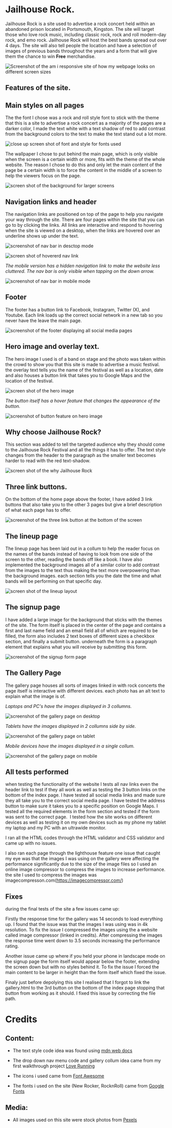 # Jailhouse Rock.

Jailhouse Rock is a site used to advertise a rock concert held within an abandoned prison located in Portsmouth, Kingston. The site will target those who love rock music, including classic rock, rock and roll modern-day rock, and emo rock. Jailhouse Rock will host the best bands spread out over 4 days. The site will also tell people the location and have a selection of images of previous bands throughout the years and a form that will give them the chance to win **Free** merchandise.

![Screenshot of the am i responsive site of how my webpage looks on different screen sizes](assets/screenshots/am-i-responsive.png)

## Features of the site.

## Main styles on all pages

The the font I chose was a rock and roll style font to stick with the theme that this is a site to advertise a rock concert as a majority of the pages are a darker color, I made the text white with a text shadow of red to add contrast from the background colors to the text to make the text stand out a lot more.

![close up screen shot of font and style for fonts used](assets/screenshots/fontimage.png)

The wallpaper I chose to put behind the main page, which is only visible when the screen is a certain width or more, fits with the theme of the whole website. The reason I chose to do this and only let the main content of the page be a certain width is to force the content in the middle of a screen to help the viewers focus on the page.

![screen shot of the background for larger screens](assets/screenshots/background-img-screenshot.png)

## Navigation links and header

The navigation links are positioned on top of the page to help you navigate your way through the site. There are four pages within the site that you can go to by clicking the links. All links are interactive and respond to hovering when the site is viewed on a desktop, when the links are hovered over an underline shows up under the text.

![screenshot of nav bar in desctop mode](assets/screenshots/navbar-fullscreen.png)

![screen shot of hovererd nav link](assets/screenshots/hover-nav-link.png)

*The mobile version has a hidden navigation link to make the website less cluttered. The nav bar is only visible when tapping on the down arrow.* 

![screenshot of nav bar in mobile mode](assets/screenshots/navbar-mobile.png)

## Footer

The footer has a button link to Facebook, Instagram, Twitter (X), and Youtube. Each link loads up the correct social network in a new tab so you never have the leave the main page.

![screenshot of the footer displaying all social media pages](assets/screenshots/footer-mobile.png)

## Hero image and overlay text.

The hero image I used is of a band on stage and the photo was taken within the crowd to show you that this site is made to advertise a music festival. the overlay text tells you the name of the festival as well as a location, date and also houses a button link that takes you to Google Maps and the location of the festival. 

![screen shot of the hero image](assets/screenshots/hero-image-full.png)

*The button itself has a hover feature that changes the appearance of the button.*

![screenshot of button feature on hero image](assets/screenshots/hover-address.png)

## Why choose Jailhouse Rock?

This section was added to tell the targeted audience why they should come to the Jailhouse Rock Festival and all the things it has to offer. The text style changes from the header to the paragraph as the smaller text becomes harder to read with the red text-shadow.

![screen shot of the why Jailhouse Rock](assets/screenshots/info-index-img.png)

## Three link buttons.

On the bottom of the home page above the footer, I have added 3 link buttons that also take you to the other 3 pages but give a brief description of what each page has to offer.

![screenshot of the three link button at the bottom of the screen](assets/screenshots/link-img.png)

## The lineup page

The lineup page has been laid out in a collum to help the reader focus on the names of the bands instead of having to look from one side of the screen to the other, reading the bands off like a book. I have also implemented the background images all of a similar color to add contrast from the images to the text thus making the text more overpowering than the background images. each section tells you the date the time and what bands will be performing on that specific day.

![screen shot of the lineup layout](assets/screenshots/lineup-img.png)

## The signup page

I have added a large image for the background that sticks with the themes of the site. The form itself is placed in the center of the page and contains a first and last name field and an email field all of which are required to be filled, the form also includes 2 text boxes of different sizes a checkbox section, and finally a submit button. underneath the form is a paragraph element that explains what you will receive by submitting this form.

![screenshot of the signup form page](assets/screenshots/signupform-img.png)

## The Gallery Page

The gallery page houses all sorts of images linked in with rock concerts the page itself is interactive with different devices. each photo has an alt text to explain what the image is of.

*Laptops and PC's have the images displayed in 3 collumns.*

![screenshot of the gallery page on desktop](assets/screenshots/gallery-img.png)

*Tablets have the images displayed in 2 collumns side by side.*

![screenshot of the gallery page on tablet](assets/screenshots/gallery-tablet.png)

*Mobile devices have the images displayed in a single collum.*

![screenshot of the gallery page on mobile](assets/screenshots/gallery-mobile.png)

## All tests performed

when testing the functionality of the website I tests all nav links even the header link to test if they all work as well as testing the 3 button links on the bottom of the index page. I have tested all social media links and made sure they all take you to the correct social media page. I have tested the address button to make sure it takes you to a specific position on Google Maps. I tested all the required elements in the form section and tested if the form was sent to the correct page.  I tested how the site works on different devices as well as testing it on my own devices such as my phone my tablet my laptop and my PC with an ultrawide monitor.

I ran all the HTML codes through the HTML validator and CSS validator and came up with no issues.

I also ran each page through the lighthouse feature one issue that caught my eye was that the images I was using on the gallery were affecting the performance significantly due to the size of the image files so I used an online image compressor to compress the images to increase performance. the site I used to compress the images was imagecompresson.com(https://imagecompressor.com/)

## Fixes

during the final tests of the site a few issues came up:

Firstly the response time for the gallery was 14 seconds to load everything up. I found that the issue was that the images I was using was in 4k resolution. To fix the issue I compressed the images using the a website called image compressor (linked in credits). After compressing the images the response time went down to 3.5 seconds increasing the performance rating.

Another issue came up where if you held your phone in landscape mode on the signup page the form itself would appear below the footer, extending the screen down but with no styles behind it. To fix the issue I forced the main content to be larger in height than the form itself which fixed the issue.

Finaly just before depolying this site I realised that I forgot to link the gallery.html to the 3rd button on the bottom of the index page stopping that button from working as it should. I fixed this issue by correcting the file path.

# Credits

## Content:

+ The text style code idea was found using [mdn web docs](https://developer.mozilla.org/en-US/docs/Web/CSS)

+ The drop down nav menu code and gallery collum idea came from my first walkthrough project [Love Running](https://jonowenwilliams.github.io/Project1Loverunning/)

+ The icons i used came from [Font Awesome](https://fontawesome.com/)

+ The fonts i used on the site (New Rocker, RocknRoll) came from [Google Fonts](https://fonts.google.com/)

## Media:

+ All images used on this site were stock photos from [Pexels](https://www.pexels.com/)
